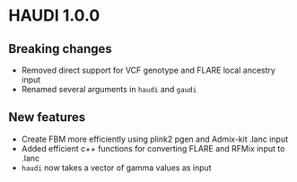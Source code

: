 # HAUDI 1.0.0

## Breaking changes

- Removed direct support for VCF genotype and FLARE local ancestry input
- Renamed several arguments in `haudi` and `gaudi`

## New features

- Create FBM more efficiently using plink2 pgen and Admix-kit .lanc input
- Added efficient c++ functions for converting FLARE and RFMix input to .lanc
- `haudi` now takes a vector of gamma values as input
